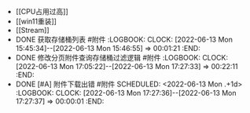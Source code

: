 - [[CPU占用过高]]
- [[win11重装]]
- [[Stream]]
- DONE 获取存储桶列表 #附件
  :LOGBOOK:
  CLOCK: [2022-06-13 Mon 15:45:34]--[2022-06-13 Mon 15:46:55] =>  00:01:21
  :END:
- DONE 修改分页附件查询存储桶过滤逻辑 #附件
  :LOGBOOK:
  CLOCK: [2022-06-13 Mon 17:05:22]--[2022-06-13 Mon 17:27:33] =>  00:22:11
  :END:
- DONE [#A] 附件下载出错 #附件 
  SCHEDULED: <2022-06-13 Mon .+1d>
  :LOGBOOK:
  CLOCK: [2022-06-13 Mon 17:27:36]--[2022-06-13 Mon 17:27:37] =>  00:00:01
  :END: